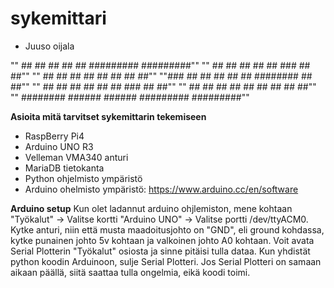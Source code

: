 # sykemittari

- Juuso oijala




""        ##  ##      ## ##      ##   #########     #########""
""        ##  ##      ## ##      ##  ###           ##       ##""
""        ##  ##      ## ##      ##  ##           ##         ##""
""###     ##  ##      ## ##      ##   ########    ##         ##""
"" ##     ##  ##      ## ##      ##         ###   ##         ##""
"" ##     ##   ##    ##   ##    ##           ##    ##       ##""
""  ########    ######     ######    #########      #########""
 
**Asioita mitä tarvitset sykemittarin tekemiseen**
  - RaspBerry Pi4
  - Arduino UNO R3
  - Velleman VMA340 anturi
  - MariaDB tietokanta
  - Python ohjelmisto ympäristö
  - Arduino ohelmisto ympäristö: https://www.arduino.cc/en/software

**Arduino setup**
Kun olet ladannut arduino ohjlemiston, mene kohtaan "Työkalut" -> Valitse kortti "Arduino UNO" -> Valitse portti /dev/ttyACM0. Kytke anturi, niin että musta maadoitusjohto on "GND", eli ground kohdassa, kytke punainen johto 5v kohtaan ja valkoinen johto A0 kohtaan. Voit avata Serial Plotterin "Työkalut" osiosta ja sinne pitäisi tulla dataa. Kun yhdistät python koodin Arduinoon, sulje Serial Plotteri. Jos Serial Plotteri on samaan aikaan päällä, siitä saattaa tulla ongelmia, eikä koodi toimi.

